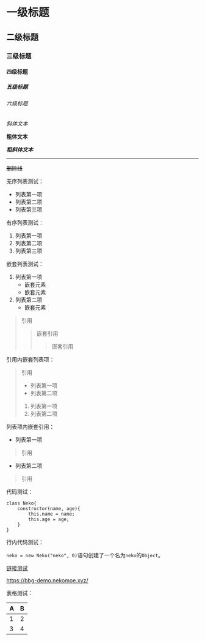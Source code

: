 # 一级标题
## 二级标题
### 三级标题
#### 四级标题
##### 五级标题
###### 六级标题

*斜体文本*

**粗体文本**

***粗斜体文本***

---

~~删除线~~

无序列表测试：

* 列表第一项
* 列表第二项
* 列表第三项

有序列表测试：

1. 列表第一项
2. 列表第二项
3. 列表第三项

嵌套列表测试：

1. 列表第一项
    * 嵌套元素
    * 嵌套元素
2. 列表第二项
    * 嵌套元素

> 引用
> > 嵌套引用
> > > 嵌套引用

引用内嵌套列表项：

> 引用
> * 列表第一项
> * 列表第二项
> 1. 列表第一项
> 2. 列表第二项

列表项内嵌套引用：

* 列表第一项
> 引用
* 列表第二项
> 引用

代码测试：

```
class Neko{
    constructor(name, age){
        this.name = name;
        this.age = age;
    }
}
```

行内代码测试：

`neko = new Neko("neko", 0)`语句创建了一个名为`neko`的`Object`。

[链接测试](https://bbg-demo.nekomoe.xyz/)

<https://bbg-demo.nekomoe.xyz/>

表格测试：

|   A   |   B   |
| ----- | ----- |
|   1   |   2   |
|   3   |   4   |

